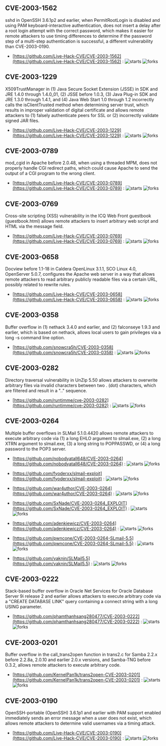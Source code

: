 ## CVE-2003-1562
 sshd in OpenSSH 3.6.1p2 and earlier, when PermitRootLogin is disabled and using PAM keyboard-interactive authentication, does not insert a delay after a root login attempt with the correct password, which makes it easier for remote attackers to use timing differences to determine if the password step of a multi-step authentication is successful, a different vulnerability than CVE-2003-0190.



- [https://github.com/Live-Hack-CVE/CVE-2003-1562](https://github.com/Live-Hack-CVE/CVE-2003-1562) :  ![starts](https://img.shields.io/github/stars/Live-Hack-CVE/CVE-2003-1562.svg) ![forks](https://img.shields.io/github/forks/Live-Hack-CVE/CVE-2003-1562.svg)

## CVE-2003-1229
 X509TrustManager in (1) Java Secure Socket Extension (JSSE) in SDK and JRE 1.4.0 through 1.4.0_01, (2) JSSE before 1.0.3, (3) Java Plug-in SDK and JRE 1.3.0 through 1.4.1, and (4) Java Web Start 1.0 through 1.2 incorrectly calls the isClientTrusted method when determining server trust, which results in improper validation of digital certificate and allows remote attackers to (1) falsely authenticate peers for SSL or (2) incorrectly validate signed JAR files.



- [https://github.com/Live-Hack-CVE/CVE-2003-1229](https://github.com/Live-Hack-CVE/CVE-2003-1229) :  ![starts](https://img.shields.io/github/stars/Live-Hack-CVE/CVE-2003-1229.svg) ![forks](https://img.shields.io/github/forks/Live-Hack-CVE/CVE-2003-1229.svg)

## CVE-2003-0789
 mod_cgid in Apache before 2.0.48, when using a threaded MPM, does not properly handle CGI redirect paths, which could cause Apache to send the output of a CGI program to the wrong client.



- [https://github.com/Live-Hack-CVE/CVE-2003-0789](https://github.com/Live-Hack-CVE/CVE-2003-0789) :  ![starts](https://img.shields.io/github/stars/Live-Hack-CVE/CVE-2003-0789.svg) ![forks](https://img.shields.io/github/forks/Live-Hack-CVE/CVE-2003-0789.svg)

## CVE-2003-0769
 Cross-site scripting (XSS) vulnerability in the ICQ Web Front guestbook (guestbook.html) allows remote attackers to insert arbitrary web script and HTML via the message field.



- [https://github.com/Live-Hack-CVE/CVE-2003-0769](https://github.com/Live-Hack-CVE/CVE-2003-0769) :  ![starts](https://img.shields.io/github/stars/Live-Hack-CVE/CVE-2003-0769.svg) ![forks](https://img.shields.io/github/forks/Live-Hack-CVE/CVE-2003-0769.svg)

## CVE-2003-0658
 Docview before 1.1-18 in Caldera OpenLinux 3.1.1, SCO Linux 4.0, OpenServer 5.0.7, configures the Apache web server in a way that allows remote attackers to read arbitrary publicly readable files via a certain URL, possibly related to rewrite rules.



- [https://github.com/Live-Hack-CVE/CVE-2003-0658](https://github.com/Live-Hack-CVE/CVE-2003-0658) :  ![starts](https://img.shields.io/github/stars/Live-Hack-CVE/CVE-2003-0658.svg) ![forks](https://img.shields.io/github/forks/Live-Hack-CVE/CVE-2003-0658.svg)

## CVE-2003-0358
 Buffer overflow in (1) nethack 3.4.0 and earlier, and (2) falconseye 1.9.3 and earlier, which is based on nethack, allows local users to gain privileges via a long -s command line option.



- [https://github.com/snowcra5h/CVE-2003-0358](https://github.com/snowcra5h/CVE-2003-0358) :  ![starts](https://img.shields.io/github/stars/snowcra5h/CVE-2003-0358.svg) ![forks](https://img.shields.io/github/forks/snowcra5h/CVE-2003-0358.svg)

## CVE-2003-0282
 Directory traversal vulnerability in UnZip 5.50 allows attackers to overwrite arbitrary files via invalid characters between two . (dot) characters, which are filtered and result in a &quot;..&quot; sequence.



- [https://github.com/runtimme/cve-2003-0282](https://github.com/runtimme/cve-2003-0282) :  ![starts](https://img.shields.io/github/stars/runtimme/cve-2003-0282.svg) ![forks](https://img.shields.io/github/forks/runtimme/cve-2003-0282.svg)

## CVE-2003-0264
 Multiple buffer overflows in SLMail 5.1.0.4420 allows remote attackers to execute arbitrary code via (1) a long EHLO argument to slmail.exe, (2) a long XTRN argument to slmail.exe, (3) a long string to POPPASSWD, or (4) a long password to the POP3 server.



- [https://github.com/nobodyatall648/CVE-2003-0264](https://github.com/nobodyatall648/CVE-2003-0264) :  ![starts](https://img.shields.io/github/stars/nobodyatall648/CVE-2003-0264.svg) ![forks](https://img.shields.io/github/forks/nobodyatall648/CVE-2003-0264.svg)

- [https://github.com/fyoderxx/slmail-exploit](https://github.com/fyoderxx/slmail-exploit) :  ![starts](https://img.shields.io/github/stars/fyoderxx/slmail-exploit.svg) ![forks](https://img.shields.io/github/forks/fyoderxx/slmail-exploit.svg)

- [https://github.com/war4uthor/CVE-2003-0264](https://github.com/war4uthor/CVE-2003-0264) :  ![starts](https://img.shields.io/github/stars/war4uthor/CVE-2003-0264.svg) ![forks](https://img.shields.io/github/forks/war4uthor/CVE-2003-0264.svg)

- [https://github.com/SxNade/CVE-2003-0264_EXPLOIT](https://github.com/SxNade/CVE-2003-0264_EXPLOIT) :  ![starts](https://img.shields.io/github/stars/SxNade/CVE-2003-0264_EXPLOIT.svg) ![forks](https://img.shields.io/github/forks/SxNade/CVE-2003-0264_EXPLOIT.svg)

- [https://github.com/adenkiewicz/CVE-2003-0264](https://github.com/adenkiewicz/CVE-2003-0264) :  ![starts](https://img.shields.io/github/stars/adenkiewicz/CVE-2003-0264.svg) ![forks](https://img.shields.io/github/forks/adenkiewicz/CVE-2003-0264.svg)

- [https://github.com/pwncone/CVE-2003-0264-SLmail-5.5](https://github.com/pwncone/CVE-2003-0264-SLmail-5.5) :  ![starts](https://img.shields.io/github/stars/pwncone/CVE-2003-0264-SLmail-5.5.svg) ![forks](https://img.shields.io/github/forks/pwncone/CVE-2003-0264-SLmail-5.5.svg)

- [https://github.com/vaknin/SLMail5.5](https://github.com/vaknin/SLMail5.5) :  ![starts](https://img.shields.io/github/stars/vaknin/SLMail5.5.svg) ![forks](https://img.shields.io/github/forks/vaknin/SLMail5.5.svg)

## CVE-2003-0222
 Stack-based buffer overflow in Oracle Net Services for Oracle Database Server 9i release 2 and earlier allows attackers to execute arbitrary code via a &quot;CREATE DATABASE LINK&quot; query containing a connect string with a long USING parameter.



- [https://github.com/phamthanhsang280477/CVE-2003-0222](https://github.com/phamthanhsang280477/CVE-2003-0222) :  ![starts](https://img.shields.io/github/stars/phamthanhsang280477/CVE-2003-0222.svg) ![forks](https://img.shields.io/github/forks/phamthanhsang280477/CVE-2003-0222.svg)

## CVE-2003-0201
 Buffer overflow in the call_trans2open function in trans2.c for Samba 2.2.x before 2.2.8a, 2.0.10 and earlier 2.0.x versions, and Samba-TNG before 0.3.2, allows remote attackers to execute arbitrary code.



- [https://github.com/KernelPan1k/trans2open-CVE-2003-0201](https://github.com/KernelPan1k/trans2open-CVE-2003-0201) :  ![starts](https://img.shields.io/github/stars/KernelPan1k/trans2open-CVE-2003-0201.svg) ![forks](https://img.shields.io/github/forks/KernelPan1k/trans2open-CVE-2003-0201.svg)

## CVE-2003-0190
 OpenSSH-portable (OpenSSH) 3.6.1p1 and earlier with PAM support enabled immediately sends an error message when a user does not exist, which allows remote attackers to determine valid usernames via a timing attack.



- [https://github.com/Live-Hack-CVE/CVE-2003-0190](https://github.com/Live-Hack-CVE/CVE-2003-0190) :  ![starts](https://img.shields.io/github/stars/Live-Hack-CVE/CVE-2003-0190.svg) ![forks](https://img.shields.io/github/forks/Live-Hack-CVE/CVE-2003-0190.svg)
